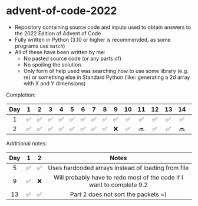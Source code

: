 # advent-of-code-2022
- Repository containing source code and inputs used to obtain answers to the 2022 Edition of Advent of Code. <br>
- Fully written in Python (3.10 or higher is recommended, as some programs use `match`)
- All of these have been written by me:
  - No pasted source code (or any parts of) 
  - No spoiling the solution.
  - Only form of help used was searching how to use some library (e.g. re) or something else in Standard Python (like: generating a 2d array with X and Y dimensions) <br>

Completion:

|Day|1|2|3|4|5|6|7|8|9|10|11|12|13|14|15|16|17|18|19|20|21|22|23|24|25|
|:-:|:-:|:-:|:-:|:-:|:-:|:-:|:-:|:-:|:-:|:-:|:-:|:-:|:-:|:-:|:-:|:-:|:-:|:-:|:-:|:-:|:-:|:-:|:-:|:-:|:-:|
|1|✅|✅|✅|✅|✅|✅|✅|✅|✅|✅|✅|✅|✅|✅|🔜|🔜|🔜|🔜|🔜|🔜|🔜|🔜|🔜|🔜|🔜|
|2|✅|✅|✅|✅|✅|✅|✅|✅|❌|✅|🔜|✅|✅|🔜|🔜|🔜|🔜|🔜|🔜|🔜|🔜|🔜|🔜|🔜|🔜|

Additional notes:

|Day|1|2|Notes|
|:-:|:-:|:-:|:---:|
|5|✅|✅|Uses hardcoded arrays instead of loading from file|
|9|✅|❌|Will probably have to redo most of the code if I want to complete 9.2|
|13|✅|✅|Part 2 does not sort the packets =)|
